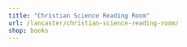 ```yaml
---
title: "Christian Science Reading Room"
url: /lancaster/christian-science-reading-room/
shop: books
---
```

